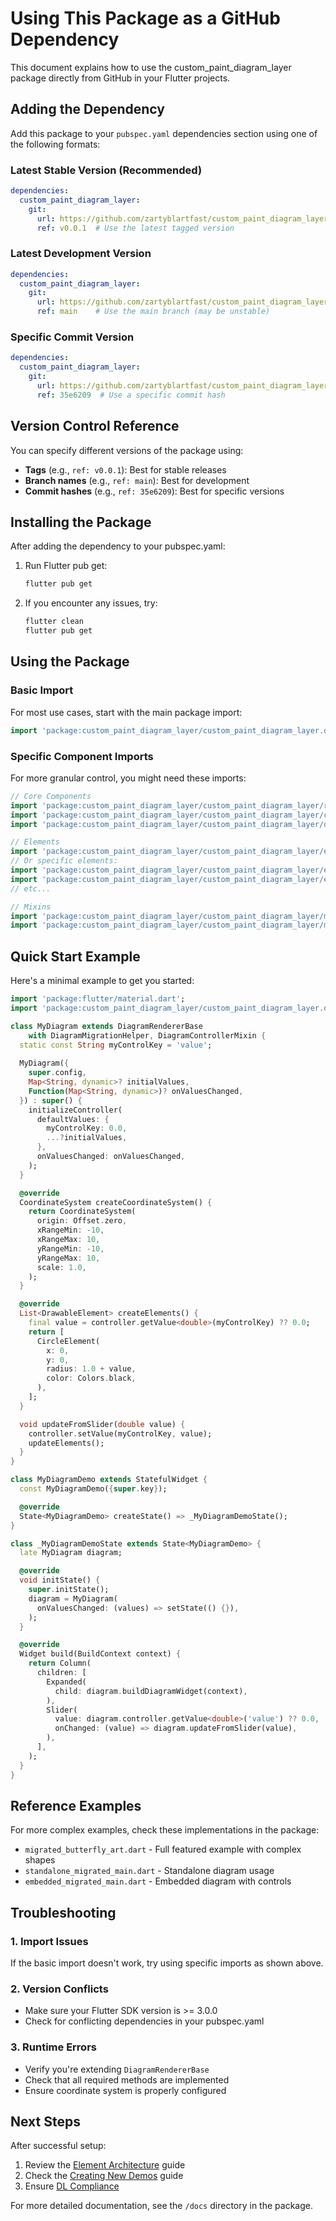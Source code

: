 # Using This Package as a GitHub Dependency

This document explains how to use the custom_paint_diagram_layer package directly from GitHub in your Flutter projects.

## Adding the Dependency

Add this package to your `pubspec.yaml` dependencies section using one of the following formats:

### Latest Stable Version (Recommended)
```yaml
dependencies:
  custom_paint_diagram_layer:
    git:
      url: https://github.com/zartyblartfast/custom_paint_diagram_layer.git
      ref: v0.0.1  # Use the latest tagged version
```

### Latest Development Version
```yaml
dependencies:
  custom_paint_diagram_layer:
    git:
      url: https://github.com/zartyblartfast/custom_paint_diagram_layer.git
      ref: main    # Use the main branch (may be unstable)
```

### Specific Commit Version
```yaml
dependencies:
  custom_paint_diagram_layer:
    git:
      url: https://github.com/zartyblartfast/custom_paint_diagram_layer.git
      ref: 35e6209  # Use a specific commit hash
```

## Version Control Reference

You can specify different versions of the package using:
- **Tags** (e.g., `ref: v0.0.1`): Best for stable releases
- **Branch names** (e.g., `ref: main`): Best for development
- **Commit hashes** (e.g., `ref: 35e6209`): Best for specific versions

## Installing the Package

After adding the dependency to your pubspec.yaml:

1. Run Flutter pub get:
   ```bash
   flutter pub get
   ```

2. If you encounter any issues, try:
   ```bash
   flutter clean
   flutter pub get
   ```

## Using the Package

### Basic Import
For most use cases, start with the main package import:
```dart
import 'package:custom_paint_diagram_layer/custom_paint_diagram_layer.dart';
```

### Specific Component Imports
For more granular control, you might need these imports:

```dart
// Core Components
import 'package:custom_paint_diagram_layer/custom_paint_diagram_layer/renderers/diagram_renderer_base.dart';
import 'package:custom_paint_diagram_layer/custom_paint_diagram_layer/coordinate_system.dart';
import 'package:custom_paint_diagram_layer/custom_paint_diagram_layer/diagram_controller.dart';

// Elements
import 'package:custom_paint_diagram_layer/custom_paint_diagram_layer/elements/elements.dart';
// Or specific elements:
import 'package:custom_paint_diagram_layer/custom_paint_diagram_layer/elements/circle_element.dart';
import 'package:custom_paint_diagram_layer/custom_paint_diagram_layer/elements/line_element.dart';
// etc...

// Mixins
import 'package:custom_paint_diagram_layer/custom_paint_diagram_layer/mixins/diagram_controller_mixin.dart';
import 'package:custom_paint_diagram_layer/custom_paint_diagram_layer/mixins/diagram_migration_helper.dart';
```

## Quick Start Example

Here's a minimal example to get you started:

```dart
import 'package:flutter/material.dart';
import 'package:custom_paint_diagram_layer/custom_paint_diagram_layer.dart';

class MyDiagram extends DiagramRendererBase 
    with DiagramMigrationHelper, DiagramControllerMixin {
  static const String myControlKey = 'value';
  
  MyDiagram({
    super.config,
    Map<String, dynamic>? initialValues,
    Function(Map<String, dynamic>)? onValuesChanged,
  }) : super() {
    initializeController(
      defaultValues: {
        myControlKey: 0.0,
        ...?initialValues,
      },
      onValuesChanged: onValuesChanged,
    );
  }

  @override
  CoordinateSystem createCoordinateSystem() {
    return CoordinateSystem(
      origin: Offset.zero,
      xRangeMin: -10,
      xRangeMax: 10,
      yRangeMin: -10,
      yRangeMax: 10,
      scale: 1.0,
    );
  }

  @override
  List<DrawableElement> createElements() {
    final value = controller.getValue<double>(myControlKey) ?? 0.0;
    return [
      CircleElement(
        x: 0,
        y: 0,
        radius: 1.0 + value,
        color: Colors.black,
      ),
    ];
  }

  void updateFromSlider(double value) {
    controller.setValue(myControlKey, value);
    updateElements();
  }
}

class MyDiagramDemo extends StatefulWidget {
  const MyDiagramDemo({super.key});

  @override
  State<MyDiagramDemo> createState() => _MyDiagramDemoState();
}

class _MyDiagramDemoState extends State<MyDiagramDemo> {
  late MyDiagram diagram;

  @override
  void initState() {
    super.initState();
    diagram = MyDiagram(
      onValuesChanged: (values) => setState(() {}),
    );
  }

  @override
  Widget build(BuildContext context) {
    return Column(
      children: [
        Expanded(
          child: diagram.buildDiagramWidget(context),
        ),
        Slider(
          value: diagram.controller.getValue<double>('value') ?? 0.0,
          onChanged: (value) => diagram.updateFromSlider(value),
        ),
      ],
    );
  }
}
```

## Reference Examples

For more complex examples, check these implementations in the package:
- `migrated_butterfly_art.dart` - Full featured example with complex shapes
- `standalone_migrated_main.dart` - Standalone diagram usage
- `embedded_migrated_main.dart` - Embedded diagram with controls

## Troubleshooting

### 1. Import Issues
If the basic import doesn't work, try using specific imports as shown above.

### 2. Version Conflicts
- Make sure your Flutter SDK version is >= 3.0.0
- Check for conflicting dependencies in your pubspec.yaml

### 3. Runtime Errors
- Verify you're extending `DiagramRendererBase`
- Check that all required methods are implemented
- Ensure coordinate system is properly configured

## Next Steps

After successful setup:
1. Review the [Element Architecture](Element_Architecture.md) guide
2. Check the [Creating New Demos](Creating_New_Demos.md) guide
3. Ensure [DL Compliance](Diagram_DL_Compliance.md)

For more detailed documentation, see the `/docs` directory in the package.

